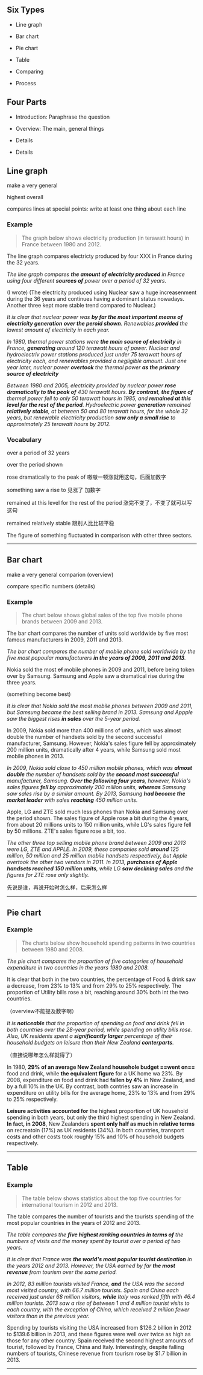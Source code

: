 ## Six Types

* Line graph

* Bar chart

* Pie chart

* Table

* Comparing

* Process

## Four Parts

* Introduction: Paraphrase the question

* Overview: The main, general things

* Details

* Details

## Line graph

make a very general 

highest overall

compares lines at special points: write at least one thing about each line

### Example

> The graph below shows electricity production (in terawatt hours) in France between 1980 and 2012.

The line graph compares electricty produced by four XXX in France during the 32 years.

*The line graph compares **the amount of electricity produced** in France using four different **sources of** power over a period of 32 years.*

(I wrote) (The electricity produced using Nuclear saw a huge increasenment during the 36 years and continues having a dominant status nowadays. Another three kept more stable trend compared to Nuclear.)

*It is clear that nuclear power was **by far the most important** **means of electricity generation** **over the peroid shown**. Renewables **provided** the lowest amount of electricity in each year.*

*In 1980, thermal power stations were **the main source of electricity** in France, **generating** around 120 terawatt hours of power. Nuclear and hydroelectriv power stations produced just under 75 terawatt hours of electricity each, and renewables provided a negligible amount. Just one year later, nuclear power **overtook** the thermal power **as the primary source of electricity***

*Between 1980 and 2005, electricity provided by nuclear power **rose dramatically to the peak of** 430 terawatt hours. **By contrast**, **the figure of** thermal power fell to only 50 terawatt hours in 1985, and **remained at this level for the rest of the period**. Hydroelectric power **generation** remained **relatively stable**, at between 50 and 80 terawatt hours, for the whole 32 years, but renewable electricity production **saw only a small rise** to approximately 25 terawatt hours by 2012.* 

### Vocabulary

over a period of 32 years

over the period shown

rose dramatically to the peak of 嗷嗷一顿涨就用这句，后面加数字

something saw a rise to 见涨了 加数字

remained at this level for the rest of the period 涨完不变了，不变了就可以写这句

remained relatively stable 跟别人比比较平稳

The figure of something fluctuated in comparison with other three sectors.

---

## Bar chart

make a very general comparion (overview)

compare specific numbers (details)

### Example

> The chart below shows global sales of the top five mobile phone brands between 2009 and 2013.

The bar chart compares the number of units sold  worldwide by five most famous manufacturers in 2009, 2011 and 2013. 

*The bar chart compares the number of mobile phone sold worldwide by the five most popoular manufacturers **in the years of 2009, 2011 and 2013**.*

Nokia sold the most ~~of~~ mobile phones in 2009 and 2011, before being token over by Samsung. Samsung and Apple saw a dramatical rise during the three years.

 (something become best)

*It is clear that Nokia sold the most mobile phones between 2009 and 2011, but Samsung became the best selling brand in 2013. Samsung and Appple saw the biggest rises **in sales** over the 5-year period.*

In 2009, Nokia sold more than 400 millions of units, which was almost double the number of handsets sold by the second successful manufacturer, Samsung. However, Nokia's sales figure fell by approximately 200 million units, dramatically after 4 years, while Samsung sold most mobile phones in 2013.

*In 2009, Nokia sold close to 450 million mobile phones, which was **almost double** the number of handsets sold by the **second most successful** manufacturer, Samsung. **Over the following four years**, however, Nokia's sales figures **fell by** approximately 200 million units, **whereas** Samsung saw sales rise by a similar amount. By 2013, Samsung **had become the market leader** with sales **reaching** 450 million units.*

Apple, LG and ZTE sold much less phones than Nokia and Samsung over the period shown. The sales figure of Apple rose a bit during the 4 years, from about 20 millions units to 150 million units, while LG's sales figure fell by 50 millions. ZTE's sales figure rose a bit, too.

*The other three top selling mobile phone brand between 2009 and 2013 were LG, ZTE and APPLE. In 2009, these companies sold **around** 125 million, 50 million and 25 million mobile handsets respectively, but Apple overtook the other two vendors in 2011. In 2013, **purchases of Apple handsets reached 150 million units**, while LG **saw declining sales** and the figures for ZTE rose only slightly.* 

先说是谁，再说开始时怎么样，后来怎么样

---

## Pie chart

### Example

> The charts below show household spending patterns in two countries between 1980 and 2008.

*The pie chart compares the proportion of five categories of household expenditure in two countries in the years 1980 and 2008.* 

It is clear that both in the two countries, the percentage of Food & drink saw a decrease, from 23% to 13% and from 29% to 25% respectively. The proportion of Utility bills rose a bit, reaching around 30% both int the two countries.

（overview不能提及数字啊）

*It is **noticeable** that the proportion of spending on food and drink fell in both countries over the 28-year period, while spending on utility bills rose. Also, UK residents spent a **significantly larger** percentage of their household budgets on leisure than their New Zealand **conterparts**.*

（直接说哪年怎么样就得了）

In 1980, **29% of an average New Zealand househole budget ==went on==** food and drink, while **the equivalent figure** for a UK home wa 23%. By 2008, expenditure on food and drink had **fallen by 4%** in New Zealand, and by a full 10% in the UK. By contrast, both contries saw an increase in expenditure on utility bills for the average home, 23% to 13% and from 29% to 25% respectively. 

**Leisure activities** **accounted for** the highest proportion of UK household spending in both years, but only the third highest spending in New Zealand. **In fact, in 2008**, New Zealanders **spent only half as much in relative terms** on recreatoin (17%) as UK residents (34%).  In both countries, transport costs and other costs took roughly 15% and 10% of household budgets respectively.

---

## Table

### Example

> The table below shows statistics about the top five countries for international tourism in 2012 and 2013.

The table compares the number of tourists and the tourists spending of    the most popular countries in the years of 2012 and 2013.

*The table compares the **five highest ranking countries** **in terms of** the numbers of visits and the money spent by tourist over a period of two years.*

*It is clear that France was **the world's most popular tourist destination** in the years 2012 and 2013. However, the USA earned by far **the most revenue** from tourism over the same period.*

*In 2012, 83 million tourists visited France, **and** the USA was the second most visited country, with 66.7 million tourists. Spain and China  each received just under 68 million visitors, **while** Italy was ranked fifth with 46.4 million tourists. 2013 saw a rise of between 1 and 4 million tourist visits to each country, with the exception of China, which received 2 million fewer visitors than in the previous year.*

Spending by tourists visiting the USA increased from \$126.2 billion in 2012 to \$139.6 billion in 2013, and these figures were well over twice as high as those for any other country. Spain received the second highest amounts of tourist, followed by France, China and Italy. Interestingly, despite falling numbers of tourists, Chinese revenue from tourism rose by \$1.7 billion in 2013. 

---



















